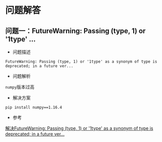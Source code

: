 
# 问题解答

## 问题一：FutureWarning: Passing (type, 1) or '1type' ...

* 问题描述

```
FutureWarning: Passing (type, 1) or '1type' as a synonym of type is deprecated; in a future ver...
```

* 问题解析

`numpy`版本过高

* 解决方案

```
pip install numpy==1.16.4
```

* 参考

[解决FutureWarning: Passing (type, 1) or '1type' as a synonym of type is deprecated; in a future ver...](https://www.jianshu.com/p/945290726335)